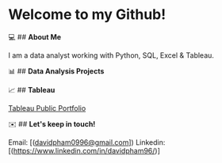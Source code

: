 # Welcome to my Github! 

💻 ## **About Me** 

I am a data analyst working with Python, SQL, Excel & Tableau.

📊 ## **Data Analysis Projects** 

📈 ## **Tableau** 

[Tableau Public Portfolio](https://public.tableau.com/app/profile/david.pham5201/vizzes)

✉️ ## **Let's keep in touch!** 

Email: [(davidpham0996@gmail.com])
Linkedin: [(https://www.linkedin.com/in/davidpham96/)]
